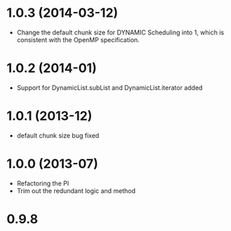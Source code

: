 1.0.3 (2014-03-12)
===
- Change the default chunk size for DYNAMIC Scheduling into 1, which is consistent with the OpenMP specification.

1.0.2 (2014-01)
===
- Support for DynamicList.subList and DynamicList.iterator added

1.0.1 (2013-12)
===
- default chunk size bug fixed

1.0.0 (2013-07)
===
- Refactoring the PI
- Trim out the redundant logic and method

0.9.8
===
